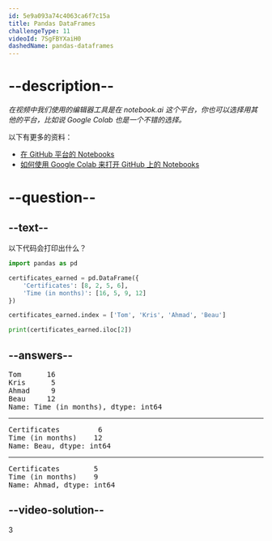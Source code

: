 ```yaml
---
id: 5e9a093a74c4063ca6f7c15a
title: Pandas DataFrames
challengeType: 11
videoId: 7SgFBYXaiH0
dashedName: pandas-dataframes
---
```


# --description--

*在视频中我们使用的编辑器工具是在 notebook.ai 这个平台，你也可以选择用其他的平台，比如说 Google Colab 也是一个不错的选择。*

以下有更多的资料：

-   [在 GitHub 平台的 Notebooks](https://github.com/ine-rmotr-curriculum/freecodecamp-intro-to-pandas)
-   [如何使用 Google Colab 来打开 GitHub 上的 Notebooks](https://colab.research.google.com/github/googlecolab/colabtools/blob/master/notebooks/colab-github-demo.ipynb)

# --question--

## --text--

以下代码会打印出什么？

```py
import pandas as pd

certificates_earned = pd.DataFrame({
    'Certificates': [8, 2, 5, 6],
    'Time (in months)': [16, 5, 9, 12]
})

certificates_earned.index = ['Tom', 'Kris', 'Ahmad', 'Beau']

print(certificates_earned.iloc[2])
```

## --answers--

<pre>
Tom      16
Kris      5
Ahmad     9
Beau     12
Name: Time (in months), dtype: int64
</pre>

---

<pre>
Certificates         6
Time (in months)    12
Name: Beau, dtype: int64
</pre>

---

<pre>
Certificates        5
Time (in months)    9
Name: Ahmad, dtype: int64
</pre>

## --video-solution--

3


